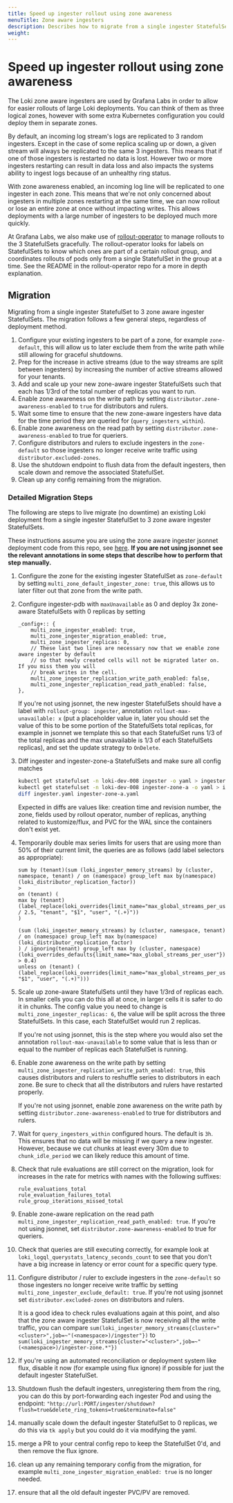 ```yaml
---
title: Speed up ingester rollout using zone awareness
menuTitle: Zone aware ingesters
description: Describes how to migrate from a single ingester StatefulSet to three zone aware ingester StatefulSets.
weight:
---
```

# Speed up ingester rollout using zone awareness

The Loki zone aware ingesters are used by Grafana Labs in order to allow for easier rollouts of large Loki deployments. You can think of them as three logical zones, however with some extra Kubernetes configuration you could deploy them in separate zones.

By default, an incoming log stream's logs are replicated to 3 random ingesters. Except in the case of some replica scaling up or down, a given stream will always be replicated to the same 3 ingesters. This means that if one of those ingesters is restarted no data is lost. However two or more ingesters restarting can result in data loss and also impacts the systems ability to ingest logs because of an unhealthy ring status.

With zone awareness enabled, an incoming log line will be replicated to one ingester in each zone. This means that we're not only concerned about ingesters in multiple zones restarting at the same time, we can now rollout or lose an entire zone at once without impacting writes. This allows deployments with a large number of ingesters to be deployed much more quickly.

At Grafana Labs, we also make use of [rollout-operator](https://github.com/grafana/rollout-operator) to manage rollouts to the 3 StatefulSets gracefully. The rollout-operator looks for labels on StatefulSets to know which ones are part of a certain rollout group, and coordinates rollouts of pods only from a single StatefulSet in the group at a time. See the README in the rollout-operator repo for a more in depth explanation.

## Migration

Migrating from a single ingester StatefulSet to 3 zone aware ingester StatefulSets. The migration follows a few general steps, regardless of deployment method.

1. Configure your existing ingesters to be part of a zone, for example `zone-default`, this will allow us to later exclude them from the write path while still allowing for graceful shutdowns.
1. Prep for the increase in active streams (due to the way streams are split between ingesters) by increasing the number of active streams allowed for your tenants.
1. Add and scale up your new zone-aware ingester StatefulSets such that each has 1/3rd of the total number of replicas you want to run.
1. Enable zone awareness on the write path by setting `distributor.zone-awareness-enabled` to `true` for distributors and rulers.
1. Wait some time to ensure that the new zone-aware ingesters have data for the time period they are queried for (`query_ingesters_within`).
1. Enable zone awareness on the read path by setting `distributor.zone-awareness-enabled` to true for queriers.
1. Configure distributors and rulers to exclude ingesters in the `zone-default` so those ingesters no longer receive write traffic using `distributor.excluded-zones`.
1. Use the shutdown endpoint to flush data from the default ingesters, then scale down and remove the associated StatefulSet.
1. Clean up any config remaining from the migration.

### Detailed Migration Steps

The following are steps to live migrate (no downtime) an existing Loki deployment from a single ingester StatefulSet to 3 zone aware ingester StatefulSets.

These instructions assume you are using the zone aware ingester jsonnet deployment code from this repo, see [here](https://github.com/grafana/loki/blob/main/production/ksonnet/loki/multi-zone.libsonnet). **If you are not using jsonnet see the relevant annotations in some steps that describe how to perform that step manually.**

1. Configure the zone for the existing ingester StatefulSet as `zone-default` by setting `multi_zone_default_ingester_zone: true`, this allows us to later filter out that zone from the write path.
1. Configure ingester-pdb with `maxUnavailable` as 0 and deploy 3x zone-aware StatefulSets with 0 replicas by setting

    ```jsonnet
    _config+:: {
        multi_zone_ingester_enabled: true,
        multi_zone_ingester_migration_enabled: true,
        multi_zone_ingester_replicas: 0,
        // These last two lines are necessary now that we enable zone aware ingester by default
        // so that newly created cells will not be migrated later on. If you miss them you will
        // break writes in the cell.
        multi_zone_ingester_replication_write_path_enabled: false,
        multi_zone_ingester_replication_read_path_enabled: false,
    },
    ```
   
    If you're not using jsonnet, the new ingester StatefulSets should have a label with `rollout-group: ingester`, annotation `rollout-max-unavailable: x` (put a placeholder value in, later you should set the value of this to be some portion of the StatefulSets total replicas, for example in jsonnet we template this so that each StatefulSet runs 1/3 of the total replicas and the max unavailable is 1/3 of each StatefulSets replicas), and set the update strategy to `OnDelete`.

1. Diff ingester and ingester-zone-a StatefulSets and make sure all config matches
    ```bash
    kubectl get statefulset -n loki-dev-008 ingester -o yaml > ingester.yaml
    kubectl get statefulset -n loki-dev-008 ingester-zone-a -o yaml > ingester-zone-a.yaml
    diff ingester.yaml ingester-zone-a.yaml
    ```
    Expected in diffs are values like: creation time and revision number, the zone, fields used by rollout operator, number of replicas, anything related to kustomize/flux, and PVC for the WAL since the containers don't exist yet.
1. Temporarily double max series limits for users that are using more than 50% of their current limit, the queries are as follows (add label selectors as appropriate):
    ```
    sum by (tenant)(sum (loki_ingester_memory_streams) by (cluster, namespace, tenant) / on (namespace) group_left max by(namespace) (loki_distributor_replication_factor))
    >
    on (tenant) (
    max by (tenant) (label_replace(loki_overrides{limit_name="max_global_streams_per_user"} / 2.5, "tenant", "$1", "user", "(.+)"))
    )
    ```

    ```
    (sum (loki_ingester_memory_streams) by (cluster, namespace, tenant) / on (namespace) group_left max by(namespace) (loki_distributor_replication_factor)
    ) / ignoring(tenant) group_left max by (cluster, namespace)(loki_overrides_defaults{limit_name="max_global_streams_per_user"}) > 0.4)
    unless on (tenant) (
    (label_replace(loki_overrides{limit_name="max_global_streams_per_user"},"tenant", "$1", "user", "(.+)")))
    ```
1. Scale up zone-aware StatefulSets until they have 1/3rd of replicas each. In smaller cells you can do this all at once, in larger cells it is safer to do it in chunks. The config value you need to change is `multi_zone_ingester_replicas: 6`, the value will be split across the three StatefulSets. In this case, each StatefulSet would run 2 replicas.

    If you're not using jsonnet, this is the step where you would also set the annotation `rollout-max-unavailable` to some value that is less than or equal to the number of replicas each StatefulSet is running.

1. Enable zone awareness on the write path by setting `multi_zone_ingester_replication_write_path_enabled: true`, this causes distributors and rulers to reshuffle series to distributors in each zone.  Be sure to check that all the distributors and rulers have restarted properly.

    If you're not using jsonnet, enable zone awareness on the write path by setting `distributor.zone-awareness-enabled` to true for distributors and rulers.

1. Wait for `query_ingesters_within` configured hours. The default is `3h`. This ensures that no data will be missing if we query a new ingester. However, because we cut chunks at least every 30m due to `chunk_idle_period` we can likely reduce this amount of time.

1. Check that rule evaluations are still correct on the migration, look for increases in the rate for metrics with names with the following suffixes:

    ```
    rule_evaluations_total
    rule_evaluation_failures_total
    rule_group_iterations_missed_total
    ```

1. Enable zone-aware replication on the read path `multi_zone_ingester_replication_read_path_enabled: true`. If you're not using jsonnet, set `distributor.zone-awareness-enabled` to true for queriers.

1. Check that queries are still executing correctly, for example look at `loki_logql_querystats_latency_seconds_count` to see that you don't have a big increase in latency or error count for a specific query type.

1. Configure distributor / ruler to exclude ingesters in the `zone-default` so those ingesters no longer receive write traffic by setting `multi_zone_ingester_exclude_default: true`. If you're not using jsonnet set `distributor.excluded-zones` on distributors and rulers.

    It is a good idea to check rules evaluations again at this point, and also that the zone aware ingester StatefulSet is now receiving all the write traffic, you can compare `sum(loki_ingester_memory_streams{cluster="<cluster>",job=~"(<namespace>)/ingester"})` to `sum(loki_ingester_memory_streams{cluster="<cluster>",job=~"(<namespace>)/ingester-zone.*"})`

1. If you're using an automated reconciliation or deployment system like flux, disable it now (for example using flux ignore) if possible for just the default ingester StatefulSet.

1. Shutdown flush the default ingesters, unregistering them from the ring, you can do this by port-forwarding each ingester Pod and using the endpoint: `"http://url:PORT/ingester/shutdown?flush=true&delete_ring_tokens=true&terminate=false"`

1. manually scale down the default ingester StatefulSet to 0 replicas, we do this via `tk apply` but you could do it via modifying the yaml.

1. merge a PR to your central config repo to keep the StatefulSet 0'd, and then remove the flux ignore.

1. clean up any remaining temporary config from the migration, for example `multi_zone_ingester_migration_enabled: true` is no longer needed.

1. ensure that all the old default ingester PVC/PV are removed.
